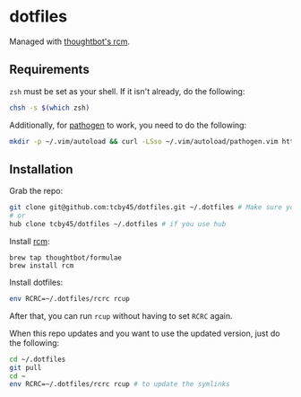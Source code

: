 # dotfiles

Managed with [thoughtbot's rcm](https://github.com/thoughtbot/rcm).

## Requirements
`zsh` must be set as your shell. If it isn't already, do the following:
```sh
chsh -s $(which zsh)
```
Additionally, for [pathogen](https://github.com/tpope/vim-pathogen) to work, you need to do the following:
```sh
mkdir -p ~/.vim/autoload && curl -LSso ~/.vim/autoload/pathogen.vim https://tpo.pe/pathogen.vim
```

## Installation
Grab the repo:
```sh
git clone git@github.com:tcby45/dotfiles.git ~/.dotfiles # Make sure you have an SSH key added to your account!
# or
hub clone tcby45/dotfiles ~/.dotfiles # if you use hub
```
Install [rcm](https://github.com/thoughtbot/rcm):
```
brew tap thoughtbot/formulae
brew install rcm
```
Install dotfiles:
```sh
env RCRC=~/.dotfiles/rcrc rcup
```
After that, you can run `rcup` without having to set `RCRC` again.

When this repo updates and you want to use the updated version, just do the following:

```sh
cd ~/.dotfiles
git pull
cd ~
env RCRC=~/.dotfiles/rcrc rcup # to update the symlinks
```
